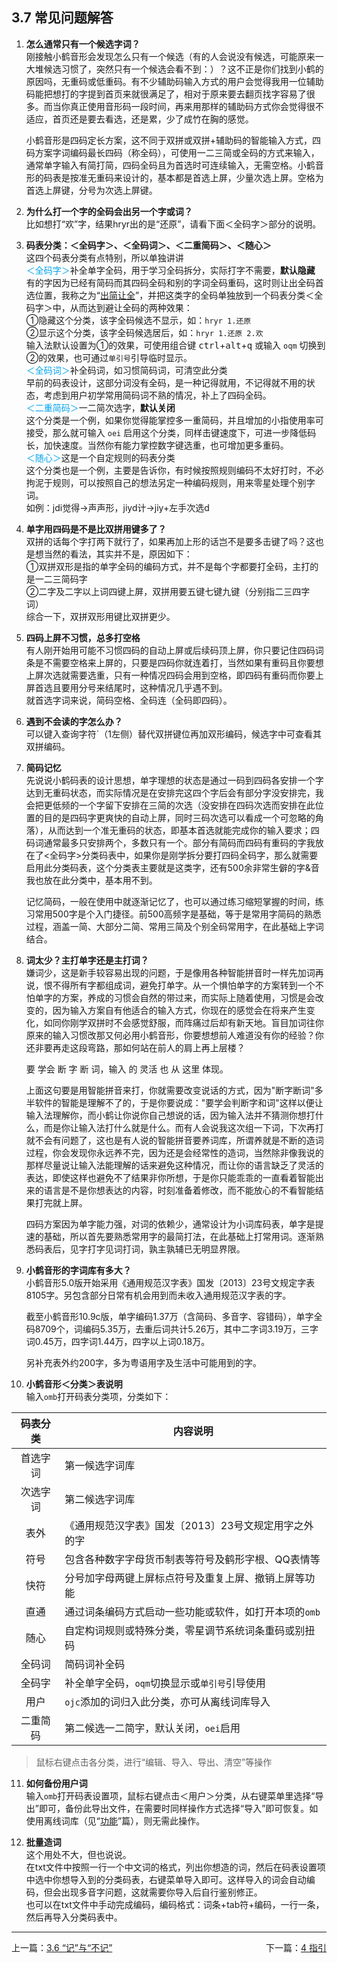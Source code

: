## 3.7 常见问题解答 <!-- {docsify-ignore-all} -->  

1. **怎么通常只有一个候选字词？** <br>
刚接触小鹤音形会发现怎么只有一个候选（有的人会说没有候选，可能原来一大堆候选习惯了，突然只有一个候选会看不到：）？这不正是你们找到小鹤的原因吗，无重码或低重码。有不少辅助码输入方式的用户会觉得我用一位辅助码能把想打的字提到首页来就很满足了，相对于原来要去翻页找字容易了很多。而当你真正使用音形码一段时间，再来用那样的辅助码方式你会觉得很不适应，首页还是要去看选，还是累，少了成竹在胸的感觉。<p>
小鹤音形是四码定长方案，这不同于双拼或双拼+辅助码的智能输入方式，四码方案字词编码最长四码（称全码），可使用一二三简或全码的方式来输入，通常单字输入有简打简，四码全码且为首选时可连续输入，无需空格。小鹤音形的码表是按准无重码来设计的，基本都是首选上屏，少量次选上屏。空格为首选上屏键，分号为次选上屏键。
<span id="qm"></span>
2. **为什么打一个字的全码会出另一个字或词？**  <br>
比如想打“欢”字，结果hryr出的是“还原”，请看下面＜全码字＞部分的说明。

3. **码表分类：＜全码字＞、＜全码词＞、＜二重简码＞、＜随心＞**  <br>
这四个码表分类有点特别，所以单独讲讲<br>
<span style="color: #00A4EF;"> ＜全码字＞</span>补全单字全码，用于学习全码拆分，实际打字不需要，**默认隐藏**<br>
有的字因为已经有简码而其四码全码和别的字词全码重码，这时则让出全码首选位置，我称之为“[出简让全](rq.md)”，并把这类字的全码单独放到一个码表分类＜全码字＞中，从而达到避让全码的两种效果：<br>
①隐藏这个分类，该字全码候选不显示，如：`hryr 1.还原`<br>
②显示这个分类，该字全码候选居后，如：`hryr 1.还原 2.欢`<br>
输入法默认设置为①的效果，可使用组合键 <kbd>ctrl</kbd>+<kbd>alt</kbd>+<kbd>q</kbd> 或输入 `oqm` 切换到②的效果，也可通过`单引号`引导临时显示。<br>
<span style="color: #00A4EF;"> ＜全码词＞</span>补全码词，如习惯简码词，可清空此分类<br>
早前的码表设计，这部分词没有全码，是一种记得就用，不记得就不用的状态，考虑到用户初学常用简码词不熟的情况，补上了四码全码。<br>
<span style="color: #00A4EF;"> ＜二重简码＞</span>一二简次选字，**默认关闭**<br>这个分类是一个例，如果你觉得能掌控多一重简码，并且增加的小指使用率可接受，那么就可输入 `oei` 启用这个分类，同样击键速度下，可进一步降低码长，加快速度。当然你有能力掌控数字键选重，也可增加更多重码。<br>
<span style="color: #00A4EF;"> ＜随心＞</span>这是一个自定规则的码表分类<br>
这个分类也是一个例，主要是告诉你，有时候按照规则编码不太好打时，不必拘泥于规则，可以按照自己的想法另定一种编码规则，用来零星处理个别字词。<br>
如例：jdi觉得→声声形，jiyd计→jiy+左手次选d

4. **单字用四码是不是比双拼用键多了？**  <br>
双拼的话每个字打两下就行了，如果再加上形的话岂不是要多击键了吗？这也是想当然的看法，其实并不是，原因如下：<br>
①双拼双形是指的单字全码的编码方式，并不是每个字都要打全码，主打的是一二三简码字<br>
②二字及二字以上词四键上屏，双拼用要五键七键九键（分别指二三四字词）<br>
综合一下，双拼双形用键比双拼更少。

5. **四码上屏不习惯，总多打空格**  <br>
有人刚开始用可能不习惯四码的自动上屏或后续码顶上屏，你只要记住四码词条是不需要空格来上屏的，只要是四码你就连着打，当然如果有重码且你要想上屏次选就需要选重，只有一种情况四码会用到空格，即四码有重码而你要上屏首选且要用分号来结尾时，这种情况几乎遇不到。  
就首选字词来说，简码空格、全码连（全码即四码）。

6. **遇到不会读的字怎么办？**  <br>
可以键入查询字符`（1左侧）替代双拼键位再加双形编码，候选字中可查看其双拼编码。

7. **简码记忆**<br>
先说说小鹤码表的设计思想，单字理想的状态是通过一码到四码各安排一个字达到无重码状态，而实际情况是在安排完这四个字后会有部分字没安排完，我会把更低频的一个字留下安排在三简的次选（没安排在四码次选而安排在此位置的目的是四码字更爽快的自动上屏，同时三码次选可以看成一个可忽略的角落），从而达到一个准无重码的状态，即基本首选就能完成你的输入要求；四码词通常最多只安排两个，多数只有一个。部分有简码而四码有重码的字我放在了<全码字>分类码表中，如果你是刚学拆分要打四码全码字，那么就需要启用此分类码表，这个分类表主要就是这类字，还有500余非常生僻的字&音我也放在此分类中，基本用不到。<p>
记忆简码，一般在使用中就逐渐记忆了，也可以通过练习缩短掌握的时间，练习常用500字是个入门捷径。前500高频字是基础，等于是常用字简码的熟悉过程，涵盖一简、大部分二简、常用三简及个别全码常用字，在此基础上字词结合。

8. **词太少？主打单字还是主打词？**  <br>
嫌词少，这是新手较容易出现的问题，于是像用各种智能拼音时一样先加词再说，恨不得所有字都组成词，避免打单字。从一个惧怕单字的方案转到一个不怕单字的方案，养成的习惯会自然的带过来，而实际上随着使用，习惯是会改变的，因为输入方案自有他适合的输入方式，你现在的感觉会在将来产生变化，如同你刚学双拼时不会感觉舒服，而阵痛过后却有新天地。盲目加词往你原来的输入习惯改那又何必用小鹤音形，你要想想前人难道没有你的经验？你还非要再走这段弯路，那如何站在前人的肩上再上层楼？<p>
要 学会 断 字 断 词，输入 的 灵活 也 从 这里 体现。<p>
上面这句要是用智能拼音来打，你就需要改变说话的方式，因为"断字断词"多半软件的智能是理解不了的，于是你要说成："要学会判断字和词"这样以便让输入法理解你，而小鹤让你说你自己想说的话，因为输入法并不猜测你想打什么，而是你让输入法打什么就是什么。而有人会说我这次组一下词，下次再打就不会有问题了，这也是有人说的智能拼音要养词库，所谓养就是不断的造词过程，你会发现你永远养不完，因为还是会经常性的造词，当然除非像我说的那样尽量说让输入法能理解的话来避免这种情况，而让你的语言缺乏了灵活的表达，即使这样也避免不了结果非你所想，于是你只能乖乖的一直看着智能出来的语言是不是你想表达的内容，时刻准备着修改，而不能放心的不看智能结果打完就上屏。<p>
四码方案因为单字能力强，对词的依赖少，通常设计为小词库码表，单字是提速的基础，所以首先要熟悉常用字的最简打法，在此基础上打常用词。逐渐熟悉码表后，见字打字见词打词，孰主孰辅已无明显界限。

9. **小鹤音形的字词库有多大？**  <br>
小鹤音形5.0版开始采用《通用规范汉字表》国发〔2013〕23号文规定字表8105字。另包含部分日常有机会用到而未收入通用规范汉字表的字。<p>
截至小鹤音形10.9c版，单字编码1.37万（含简码、多音字、容错码），单字全码8709个，词编码5.35万，去重后词共计5.26万，其中二字词3.19万，三字词0.45万，四字词1.44万，四字以上词0.18万。<p>
另补充表外约200字，多为粤语用字及生活中可能用到的字。

10. **小鹤音形＜分类＞表说明**  <br>
输入`omb`打开码表分类项，分类如下：<br>
<span id="mbfl"></span>

| 码表分类 | 内容说明                                    |
|:----:|----------------------------------------|
| 首选字词 | 第一候选字词库                          |
| 次选字词 | 第二候选字词库                          |
| 表外 | 《通用规范汉字表》国发〔2013〕23号文规定用字之外的字          |
| 符号 | 包含各种数字字母货币制表等符号及鹤形字根、QQ表情等             |
| 快符 | 分号加字母两键上屏标点符号及重复上屏、撤销上屏等功能            |
| 直通 | 通过词条编码方式启动一些功能或软件，如打开本项的`omb`         |
| 随心 | 自定构词规则或特殊分类，零星调节系统词条重码或别扭码            |
| 全码词 | 简码词补全码                 |
| 全码字 | 补全单字全码，`oqm`切换显示或`单引号`引导使用 |
| 用户 | `ojc`添加的词归入此分类，亦可从离线词库导入        |
| 二重简码 | 第二候选一二简字，默认关闭，`oei`启用                  |
  
>鼠标右键点击各分类，进行“编辑、导入、导出、清空”等操作

11. **如何备份用户词**  <br>
输入`omb`打开码表设置项，鼠标右键点击＜用户＞分类，从右键菜单里选择“导出”即可，备份此导出文件，在需要时同样操作方式选择“导入”即可恢复。如使用离线词库（见“[功能](gn.md)”篇），则无需此操作。

12. **批量造词**  <br>
这个用处不大，但也说说。  
在txt文件中按照一行一个中文词的格式，列出你想造的词，然后在码表设置项中选中你想导入到的分类码表，右键菜单导入即可。这样导入的词会自动编码，但会出现多音字问题，这就需要你导入后自行鉴别修正。  
也可以在txt文件中手动完成编码，编码格式：词条+tab符+编码，一行一条，然后再导入分类码表中。

---

<div style="width:100%"><span style="float:left">上一篇：<a href=#/jy.md>3.6 “记”与“不记”</a></span><span style="float:right">下一篇：<a href=#/vy.md>4 指引</a></span></div>

<br>
    

<br>
